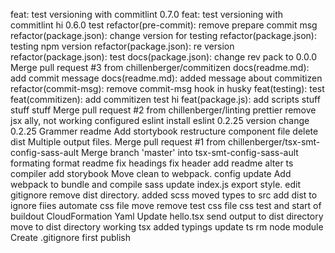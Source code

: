 feat: test versioning with commitlint
0.7.0
feat: test versioning with commitlint
hi
0.6.0
test
refactor(pre-commit): remove prepare commit msg
refactor(package.json): change version for testing
refactor(package.json): testing npm version
refactor(package.json): re version
refactor(package.json): test
docs(package.json): change rev pack to 0.0.0
Merge pull request #3 from chillenberger/commitizen
docs(readme.md): add commit message
docs(readme.md): added message about commitizen
refactor(commit-msg): remove commit-msg hook in husky
feat(testing): test
feat(commitizen): add commitizen test
hi
feat(package.js): add scripts
stuff
stuff
stuff
Merge pull request #2 from chillenberger/linting
prettier
remove jsx ally, not working
configured eslint
install eslint
0.2.25
version change
0.2.25
Grammer readme
Add stortybook
restructure component file
delete dist
Multiple output files.
Merge pull request #1 from chillenberger/tsx-smt-config-sass-ault
Merge branch 'master' into tsx-smt-config-sass-ault
formating
format readme
fix headings
fix header
add readme
alter ts compiler
add storybook
Move clean to webpack.
config update
Add webpack to bundle and compile sass
update index.js export style.
edit gitignore
remove dist directory.
added scss
moved types to src
add dist to ignore fiies
automate css file move
remove test css file
css test and start of buildout
CloudFormation Yaml
Update hello.tsx
send output to dist directory
move to dist directory
working tsx
added typings
update ts
rm node module
Create .gitignore
first publish
